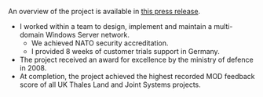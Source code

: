 An overview of the project is available in [this press release](http://www.defense-aerospace.com/article-view/release/74687/thales-uk-wins-allied-reaction-corps-contract.html).

- I worked within a team to design, implement and maintain a multi-domain Windows Server network.
  - We achieved NATO security accreditation.
  - I provided 8 weeks of customer trials support in Germany.
- The project received an award for excellence by the ministry of defence in 2008.
- At completion, the project achieved the highest recorded MOD feedback score of all UK Thales Land and Joint Systems projects.